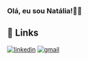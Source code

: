 ### Olá, eu sou Natália!👩‍💻

## 🔗 Links
[![linkedin](https://img.shields.io/badge/linkedin-0A66C2?style=for-the-badge&logo=linkedin&logoColor=white)]([https://www.linkedin.com/](https://www.linkedin.com/in/batistanatalia/))
[![gmail](https://img.shields.io/badge/Gmail-D14836?style=for-the-badge&logo=gmail&logoColor=white)](natalia.batista@dcomp.ufs.br)
<!--
**Natalia-SB/Natalia-SB** is a ✨ _special_ ✨ repository because its `README.md` (this file) appears on your GitHub profile.

Here are some ideas to get you started:

- 🔭 I’m currently working on ...
- 🌱 I’m currently learning ...
- 👯 I’m looking to collaborate on ...
- 🤔 I’m looking for help with ...
- 💬 Ask me about ...
- 📫 How to reach me: ...
- 😄 Pronouns: ...
- ⚡ Fun fact: ...
-->
